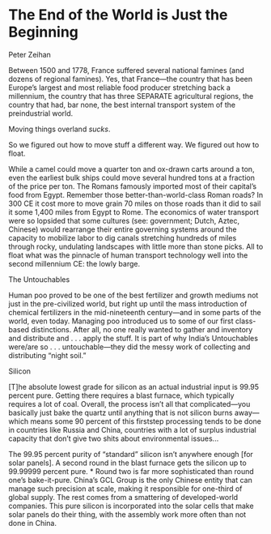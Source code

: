 # The End of the World is Just the Beginning

Peter Zeihan

Between 1500 and 1778, France suffered several national famines (and
dozens of regional famines). Yes, that France—the country that has
been Europe’s largest and most reliable food producer stretching back
a millennium, the country that has three SEPARATE agricultural
regions, the country that had, bar none, the best internal transport
system of the preindustrial world.

Moving things overland *sucks*.

So we figured out how to move stuff a different way. We figured out how
to float.

While a camel could move a quarter ton and ox-drawn carts around a
ton, even the earliest bulk ships could move several hundred tons at a
fraction of the price per ton. The Romans famously imported most of
their capital’s food from Egypt. Remember those
better-than-world-class Roman roads? In 300 CE it cost more to move
grain 70 miles on those roads than it did to sail it some 1,400 miles
from Egypt to Rome. The economics of water transport were so lopsided
that some cultures (see: government; Dutch, Aztec, Chinese) would
rearrange their entire governing systems around the capacity to
mobilize labor to dig canals stretching hundreds of miles through
rocky, undulating landscapes with little more than stone picks. All to
float what was the pinnacle of human transport technology well into
the second millennium CE: the lowly barge.

<a name='untouchables'></a>

The Untouchables

Human poo proved to be one of the best fertilizer and growth mediums
not just in the pre-civilized world, but right up until the mass
introduction of chemical fertilizers in the mid-nineteenth century—and
in some parts of the world, even today. Managing poo introduced us to
some of our first class- based distinctions. After all, no one really
wanted to gather and inventory and distribute and . . . apply the
stuff. It is part of why India’s Untouchables were/are so
. . . untouchable—they did the messy work of collecting and
distributing “night soil.”

<a name='silicon'></a>

Silicon

[T]he absolute lowest grade for silicon as an actual industrial input
is 99.95 percent pure.  Getting there requires a blast furnace, which
typically requires a lot of coal.  Overall, the process isn’t all that
complicated—you basically just bake the quartz until anything that is
not silicon burns away—which means some 90 percent of this firststep
processing tends to be done in countries like Russia and China,
countries with a lot of surplus industrial capacity that don’t give
two shits about environmental issues...

The 99.95 percent purity of “standard” silicon isn’t anywhere enough
[for solar panels]. A second round in the blast furnace gets the
silicon up to 99.99999 percent pure. * Round two is far more
sophisticated than round one’s bake-it-pure. China’s GCL Group is the
only Chinese entity that can manage such precision at scale, making it
responsible for one-third of global supply. The rest comes from a
smattering of developed-world companies.  This pure silicon is
incorporated into the solar cells that make solar panels do their
thing, with the assembly work more often than not done in China.
